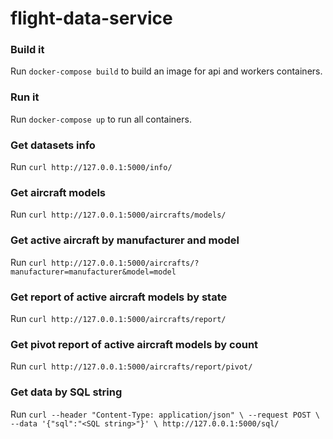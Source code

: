 # flight-data-service

### Build it
Run `docker-compose build` to build an image for api and workers containers.

### Run it
Run `docker-compose up` to run all containers.

### Get datasets info
Run `curl http://127.0.0.1:5000/info/`

### Get aircraft models
Run `curl http://127.0.0.1:5000/aircrafts/models/`

### Get active aircraft by manufacturer and model
Run `curl http://127.0.0.1:5000/aircrafts/?manufacturer=manufacturer&model=model`

### Get report of active aircraft models by state
Run `curl http://127.0.0.1:5000/aircrafts/report/`

### Get pivot report of active aircraft models by count
Run `curl http://127.0.0.1:5000/aircrafts/report/pivot/`

### Get data by SQL string
Run `curl --header "Content-Type: application/json" \
  --request POST \
  --data '{"sql":"<SQL string>"}' \
  http://127.0.0.1:5000/sql/`
